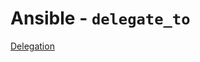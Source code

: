 # Ansible - `delegate_to`

[Delegation](https://docs.ansible.com/ansible/latest/user_guide/playbooks_delegation.html#delegation)